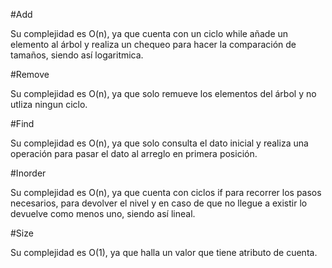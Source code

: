#Add

Su complejidad es O(n), ya que cuenta con un ciclo while añade un elemento al árbol y realiza un chequeo para hacer la comparación de tamaños, siendo así logaritmica.

#Remove

Su complejidad es O(n), ya que solo remueve los elementos del árbol y no utliza ningun ciclo.

#Find

Su complejidad es O(n), ya que solo consulta el dato inicial y realiza una operación para pasar el dato al arreglo en primera posición.

#Inorder

Su complejidad es O(n), ya que cuenta con ciclos if para recorrer los pasos necesarios, para devolver el nivel y en caso de que no llegue a existir lo devuelve como menos uno, siendo así lineal.

#Size

Su complejidad es O(1), ya que halla un valor que tiene atributo de cuenta.

